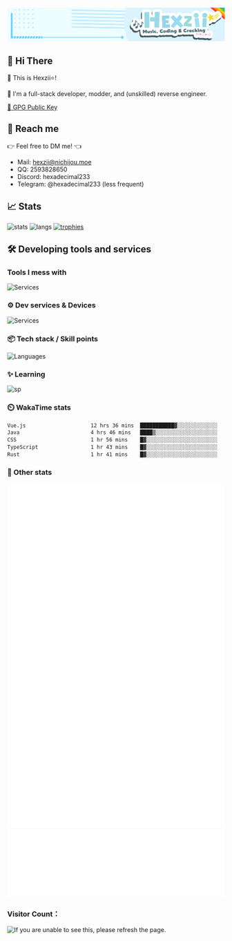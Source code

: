<p align="center">
<img src="./Frame 10.svg" alt="banner">
</p>

## 👋 Hi There

🚀 This is Hexzii⭐!

🛜 I'm a full-stack developer, modder, and (unskilled) reverse engineer.

[🔑 GPG Public Key](https://github.com/hexadecimal233.gpg)

## 📱 Reach me

👉 Feel free to DM me! 👈

- Mail: [hexzii@nichijou.moe](mailto:hexzii@nichijou.moe)
- QQ: 2593828650
- Discord: hexadecimal233
- Telegram: @hexadecimal233 (less frequent)

## 📈 Stats

![stats](https://github-readme-stats.vercel.app/api?username=hexadecimal233&theme=dracula&show_icons=true)
![langs](https://github-readme-stats.vercel.app/api/top-langs/?username=hexadecimal233&theme=dracula&layout=compact)
[![trophies](https://github-profile-trophy.vercel.app/?username=hexadecimal233)](https://github.com/ryo-ma/github-profile-trophy)

## 🛠️ Developing tools and services

### Tools I mess with

![Services](https://skillicons.dev/icons?i=pnpm,bun,git,gradle,idea,androidstudio,visualstudio,vscode,neovim,postman,ai,ae,ps)

### ⚙ Dev services & Devices

![Services](https://skillicons.dev/icons?i=arduino,docker,bash,github,npm,vercel,cloudflare,gradle,githubactions,figma)

### 📦 Tech stack / Skill points

![Languages](https://skillicons.dev/icons?i=java,nodejs,html,css,js,typescript,vue,nuxtjs,astro,py,cs,dotnet,rust,markdown,regex,tauri)

### ✨ Learning

![sp](https://skillicons.dev/icons?i=mongodb,blender,cpp,godot,unity,dart,go,kotlin,latex,nix,opencv,wasm,react,qt)

### ⏲️ WakaTime stats

<!--START_SECTION:waka-->

```txt
Vue.js                     12 hrs 36 mins  ███████████▓░░░░░░░░░░░░░   47.09 %
Java                       4 hrs 46 mins   ████▒░░░░░░░░░░░░░░░░░░░░   17.84 %
CSS                        1 hr 56 mins    █▓░░░░░░░░░░░░░░░░░░░░░░░   07.24 %
TypeScript                 1 hr 43 mins    █▓░░░░░░░░░░░░░░░░░░░░░░░   06.42 %
Rust                       1 hr 41 mins    █▓░░░░░░░░░░░░░░░░░░░░░░░   06.31 %
```

<!--END_SECTION:waka-->

<!--

### My projects

... TODO: Add projects?

-->

### 🎵 Other stats

![netease](https://github.com/hexadecimal233/netease-cloud-music-card/blob/main/card.svg)
![steam](./metrics.plugin.steam.svg)

<h3>Visitor Count：</h3>
<img src="https://count.getloli.com/get/@6475578645547358_hm?theme=moebooru" alt="If you are unable to see this, please refresh the page.">
